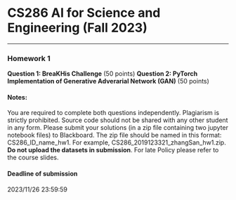 # CS286 AI for Science and Engineering (Fall 2023)
-------------------------------------------------------

### Homework 1

**Question 1: BreaKHis Challenge** (50 points)
**Question 2: PyTorch Implementation of Generative Adverarial Network (GAN)** (50 points)

#### Notes:

You are required to complete both questions independently. Plagiarism is strictly prohibited. Source code should not be shared with any other student in any form. Please submit your solutions (in a zip file containing two jupyter notebook files) to Blackboard. The zip file should be named in this format: CS286_ID_name_hw1. For example, CS286_2019123321_zhangSan_hw1.zip. **Do not upload the datasets in submission**. For late Policy please refer to the course slides.


#### Deadline of submission
2023/11/26 23:59:59

